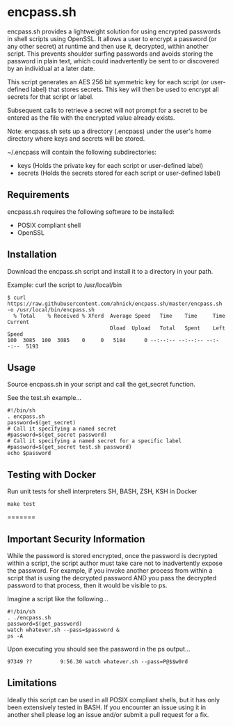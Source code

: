# encpass.sh

encpass.sh provides a lightweight solution for using encrypted passwords in shell scripts using OpenSSL. It allows a user to encrypt a password (or any other secret) at runtime and then use it, decrypted, within another script. This prevents shoulder surfing passwords and avoids storing the password in plain text, which could inadvertently be sent to or discovered by an individual at a later date.

This script generates an AES 256 bit symmetric key for each script (or user-defined label) that stores secrets. This key will then be used to encrypt all secrets for that script or label.

Subsequent calls to retrieve a secret will not prompt for a secret to be entered as the file with the encrypted value already exists.

Note: encpass.sh sets up a directory (.encpass) under the user's home directory where keys and secrets will be stored.

~/.encpass will contain the following subdirectories:

* keys (Holds the private key for each script or user-defined label)
* secrets (Holds the secrets stored for each script or user-defined label)

## Requirements

encpass.sh requires the following software to be installed:

* POSIX compliant shell
* OpenSSL

## Installation

Download the encpass.sh script and install it to a directory in your path.

Example: curl the script to /usr/local/bin
```
$ curl https://raw.githubusercontent.com/ahnick/encpass.sh/master/encpass.sh -o /usr/local/bin/encpass.sh
  % Total    % Received % Xferd  Average Speed   Time    Time     Time  Current
                                 Dload  Upload   Total   Spent    Left  Speed
100  3085  100  3085    0     0   5184      0 --:--:-- --:--:-- --:--:--  5193
```

## Usage

Source encpass.sh in your script and call the get_secret function.

See the test.sh example...
```
#!/bin/sh
. encpass.sh
password=$(get_secret)
# Call it specifying a named secret
#password=$(get_secret password)
# Call it specifying a named secret for a specific label
#password=$(get_secret test.sh password)
echo $password
```

## Testing with Docker
Run unit tests for shell interpreters SH, BASH, ZSH, KSH in Docker

```
make test
```

=======
## Important Security Information

While the password is stored encrypted, once the password is decrypted within a script, the script author must take care not to inadvertently expose the password. For example, if you invoke another process from within a script that is using the decrypted password AND you pass the decrypted password to that process, then it would be visible to ps.

Imagine a script like the following...
```
#!/bin/sh
. ./encpass.sh
password=$(get_password)
watch whatever.sh --pass=$password &
ps -A
```

Upon executing you should see the password in the ps output...
```
97349 ??         9:56.30 watch whatever.sh --pass=P@$$w0rd
```

## Limitations

Ideally this script can be used in all POSIX compliant shells, but it has only been extensively tested in BASH.  If you encounter an issue using it in another shell please log an issue and/or submit a pull request for a fix.

